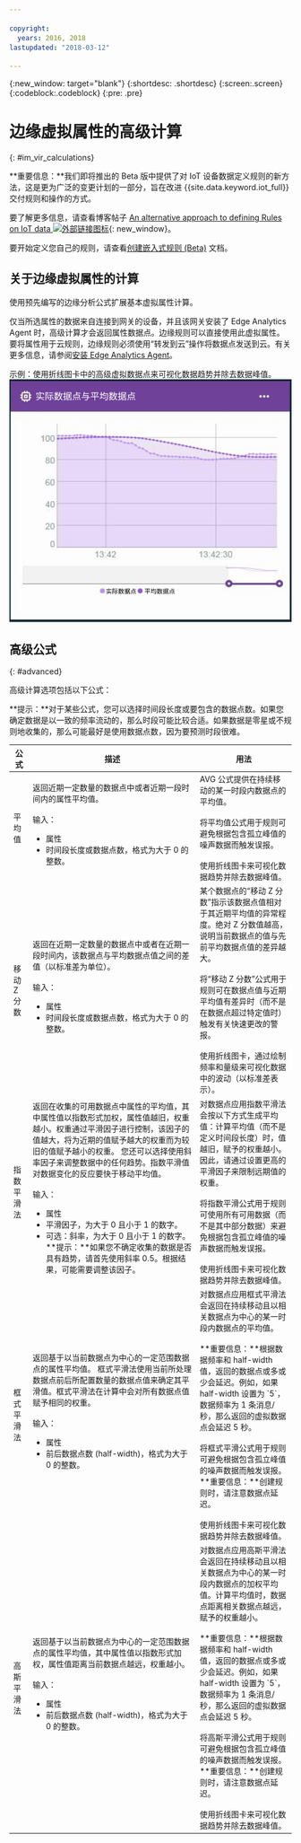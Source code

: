 ```yaml
---

copyright:
  years: 2016, 2018
lastupdated: "2018-03-12"

---
```


{:new_window: target="blank"}
{:shortdesc: .shortdesc}
{:screen:.screen}
{:codeblock:.codeblock}
{:pre: .pre}

# 边缘虚拟属性的高级计算
{: #im_vir_calculations}

**重要信息：**我们即将推出的 Beta 版中提供了对 IoT 设备数据定义规则的新方法，这是更为广泛的变更计划的一部分，旨在改进 {{site.data.keyword.iot_full}} 交付规则和操作的方式。

要了解更多信息，请查看博客帖子 [An alternative approach to defining Rules on IoT data ![外部链接图标](../../icons/launch-glyph.svg "外部链接图标")](https://developer.ibm.com/iotplatform/2018/03/01/alternative-approach-defining-rules-iot-data/){: new_window}。

要开始定义您自己的规则，请查看[创建嵌入式规则 (Beta)](information_management/im_rules.html) 文档。

## 关于边缘虚拟属性的计算

使用预先编写的边缘分析公式扩展基本虚拟属性计算。


仅当所选属性的数据来自连接到网关的设备，并且该网关安装了 Edge Analytics Agent 时，高级计算才会返回属性数据点。边缘规则可以直接使用此虚拟属性。要将属性用于云规则，边缘规则必须使用“转发到云”操作将数据点发送到云。有关更多信息，请参阅[安装 Edge Analytics Agent](gateways/dashboard.html#edge)。

示例：使用折线图卡中的高级虚拟数据点来可视化数据趋势并除去数据峰值。  
 ![实际和平均数据点之间的比较。](images/vir_adv_avg_card.svg "实际和平均数据点之间的比较")

## 高级公式
{: #advanced}

高级计算选项包括以下公式：

**提示：**对于某些公式，您可以选择时间段长度或要包含的数据点数。如果您确定数据是以一致的频率流动的，那么时段可能比较合适。如果数据是零星或不规则地收集的，那么可能最好是使用数据点数，因为要预测时段很难。

<table>
<thead>
<tr>
<th>公式</th>
<th>描述</th>
<th>用法</th>
</tr>
</thead>
<tbody>
<tr>
<td>平均值</td>
<td>返回近期一定数量的数据点中或者近期一段时间内的属性平均值。</br></br>
输入：
<ul>
<li>属性
 <li>时间段长度或数据点数，格式为大于 0 的整数。</ul></td>
 <td>AVG 公式提供在持续移动的某一时段内数据点的平均值。</br></br> 将平均值公式用于规则可避免根据包含孤立峰值的噪声数据而触发误报。</br></br>使用折线图卡来可视化数据趋势并除去数据峰值。  
</td>
</tr>
<tr>
<td>移动 Z 分数</td>
<td>返回在近期一定数量的数据点中或者在近期一段时间内，该数据点与平均数据点值之间的差值（以标准差为单位）。</br></br>
输入：
<ul>
<li>属性
<li>时间段长度或数据点数，格式为大于 0 的整数。</ul></td>
<td>某个数据点的“移动 Z 分数”指示该数据点值相对于其近期平均值的异常程度。绝对 Z 分数值越高，说明当前数据点的值与先前平均数据点值的差异越大。
</br></br>将“移动 Z 分数”公式用于规则可在数据点值与近期平均值有差异时（而不是在数据点超过特定值时）触发有关快速更改的警报。
</br></br>使用折线图卡，通过绘制频率和量级来可视化数据中的波动（以标准差表示）。
</td>
</tr>
<tr>
<td>指数平滑法</td>
<td>返回在收集的可用数据点中属性的平均值，其中属性值以指数形式加权，属性值越旧，权重越小。权重通过平滑因子进行控制，该因子的值越大，将为近期的值赋予越大的权重而为较旧的值赋予越小的权重。  
您还可以选择使用斜率因子来调整数据中的任何趋势。指数平滑值对数据变化的反应要快于移动平均值。</br></br>
输入：
<ul>
<li>属性
<li>平滑因子，为大于 0 且小于 1 的数字。  
<li>可选：斜率，为大于 0 且小于 1 的数字。</br>
 **提示：**如果您不确定收集的数据是否具有趋势，请首先使用斜率 0.5。根据结果，可能需要调整该因子。
 </ul></td>  
 <td>对数据点应用指数平滑法会按以下方式生成平均值：计算平均值（而不是定义时间段长度）时，值越旧，赋予的权重越小。因此，请通过设置更高的平滑因子来限制远期值的权重。
</br></br>将指数平滑公式用于规则可使用所有可用数据（而不是其中部分数据）来避免根据包含孤立峰值的噪声数据而触发误报。
</br></br>使用折线图卡来可视化数据趋势并除去数据峰值。</td>
</tr>
<tr>
<td>框式平滑法</td>
<td>返回基于以当前数据点为中心的一定范围数据点的属性平均值。  
框式平滑法使用当前所处理数据点前后所配置数量的数据点值来确定其平滑值。框式平滑法在计算中会对所有数据点值赋予相同的权重。</br></br>
输入：
<ul>
<li>属性
<li>前后数据点数 (half-width)，格式为大于 0 的整数。
</ul></td>
<td>对数据点应用框式平滑法会返回在持续移动且以相关数据点为中心的某一时段内数据点的平均值。</br></br>**重要信息：**根据数据频率和 half-width 值，返回的数据点或多或少会延迟。例如，如果 half-width 设置为 `5`，数据频率为 1 条消息/秒，那么返回的虚拟数据点会延迟 5 秒。</br></br>将框式平滑公式用于规则可避免根据包含孤立峰值的噪声数据而触发误报。**重要信息：**创建规则时，请注意数据点延迟。</br></br>使用折线图卡来可视化数据趋势并除去数据峰值。</td>
</tr>
<tr>
<td>高斯平滑法</td>
<td>返回基于以当前数据点为中心的一定范围数据点的属性平均值，其中属性值以指数形式加权，属性值距离当前数据点越远，权重越小。</br></br>
输入：
<ul>
<li>属性
<li>前后数据点数 (half-width)，格式为大于 0 的整数。
</ul></td>
<td>对数据点应用高斯平滑法会返回在持续移动且以相关数据点为中心的某一时段内数据点的加权平均值。计算平均值时，数据点距离相关数据点越远，赋予的权重越小。</br></br>**重要信息：**根据数据频率和 half-width 值，返回的数据点或多或少会延迟。例如，如果 half-width 设置为 `5`，数据频率为 1 条消息/秒，那么返回的虚拟数据点会延迟 5 秒。</br></br>将高斯平滑公式用于规则可避免根据包含孤立峰值的噪声数据而触发误报。**重要信息：**创建规则时，请注意数据点延迟。</br></br>使用折线图卡来可视化数据趋势并除去数据峰值。
</td>
</tr>
</tbody>
</table>  
